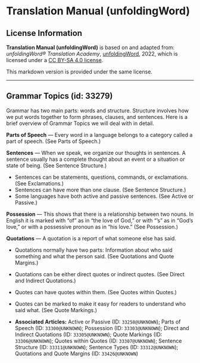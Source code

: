 # Translation Manual (unfoldingWord)

## License Information

**Translation Manual (unfoldingWord)** is based on and adapted from: _unfoldingWord® Translation Academy_, [unfoldingWord](https://unfoldingword.org/utw), 2022, which is licensed under a [CC BY-SA 4.0 license](https://creativecommons.org/licenses/by-sa/4.0/legalcode.en).

This markdown version is provided under the same license.



--------------------------------

## Grammar Topics (id: 33279)

Grammar has two main parts: words and structure. Structure involves how we put words together to form phrases, clauses, and sentences. Here is a brief overview of Grammar Topics we will deal with in detail.

**Parts of Speech** — Every word in a language belongs to a category called a part of speech. (See Parts of Speech.)

**Sentences** — When we speak, we organize our thoughts in sentences. A sentence usually has a complete thought about an event or a situation or state of being. (See Sentence Structure.)

* Sentences can be statements, questions, commands, or exclamations. (See Exclamations.)
* Sentences can have more than one clause. (See Sentence Structure.)
* Some languages have both active and passive sentences. (See Active or Passive.)

**Possession** — This shows that there is a relationship between two nouns. In English it is marked with “of” as in “the love of God,” or with “’s” as in “God’s love,” or with a possessive pronoun as in “his love.” (See Possession.)

**Quotations** — A quotation is a report of what someone else has said.

* Quotations normally have two parts: Information about who said something and what the person said. (See Quotations and Quote Margins.)
* Quotations can be either direct quotes or indirect quotes. (See Direct and Indirect Quotations.)
* Quotes can have quotes within them. (See Quotes within Quotes.)
* Quotes can be marked to make it easy for readers to understand who said what. (See Quote Markings.)

* **Associated Articles:** Active or Passive (ID: `33258@UNKNOWN`); Parts of Speech (ID: `33300@UNKNOWN`); Possession (ID: `33303@UNKNOWN`); Direct and Indirect Quotations (ID: `33305@UNKNOWN`); Quote Markings (ID: `33306@UNKNOWN`); Quotes within Quotes (ID: `33307@UNKNOWN`); Sentence Structure (ID: `33311@UNKNOWN`); Sentence Types (ID: `33312@UNKNOWN`); Quotations and Quote Margins (ID: `33426@UNKNOWN`)

